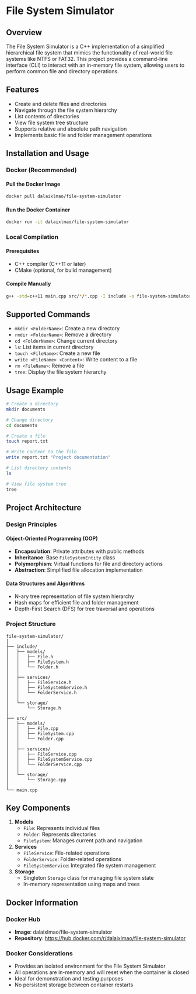 # File System Simulator

## Overview
The File System Simulator is a C++ implementation of a simplified hierarchical file system that mimics the functionality of real-world file systems like NTFS or FAT32. This project provides a command-line interface (CLI) to interact with an in-memory file system, allowing users to perform common file and directory operations.

## Features
* Create and delete files and directories
* Navigate through the file system hierarchy
* List contents of directories
* View file system tree structure
* Supports relative and absolute path navigation
* Implements basic file and folder management operations

## Installation and Usage

### Docker (Recommended)
#### Pull the Docker Image
```bash
docker pull dalaixlmao/file-system-simulator
```

#### Run the Docker Container
```bash
docker run -it dalaixlmao/file-system-simulator
```

### Local Compilation
#### Prerequisites
* C++ compiler (C++11 or later)
* CMake (optional, for build management)

#### Compile Manually
```bash
g++ -std=c++11 main.cpp src/*/*.cpp -I include -o file-system-simulator
```

## Supported Commands
* `mkdir <FolderName>`: Create a new directory
* `rmdir <FolderName>`: Remove a directory
* `cd <FolderName>`: Change current directory
* `ls`: List items in current directory
* `touch <FileName>`: Create a new file
* `write <FileName> <Content>`: Write content to a file
* `rm <FileName>`: Remove a file
* `tree`: Display the file system hierarchy

## Usage Example
```bash
# Create a directory
mkdir documents

# Change directory
cd documents

# Create a file
touch report.txt

# Write content to the file
write report.txt "Project documentation"

# List directory contents
ls

# View file system tree
tree
```

## Project Architecture

### Design Principles
#### Object-Oriented Programming (OOP)
* **Encapsulation**: Private attributes with public methods
* **Inheritance**: Base `FileSystemEntity` class
* **Polymorphism**: Virtual functions for file and directory actions
* **Abstraction**: Simplified file allocation implementation

#### Data Structures and Algorithms
* N-ary tree representation of file system hierarchy
* Hash maps for efficient file and folder management
* Depth-First Search (DFS) for tree traversal and operations

### Project Structure
```
file-system-simulator/
│
├── include/
│   ├── models/
│   │   ├── File.h
│   │   ├── FileSystem.h
│   │   └── Folder.h
│   │
│   ├── services/
│   │   ├── FileService.h
│   │   ├── FileSystemService.h
│   │   └── FolderService.h
│   │
│   └── storage/
│       └── Storage.h
│
├── src/
│   ├── models/
│   │   ├── File.cpp
│   │   ├── FileSystem.cpp
│   │   └── Folder.cpp
│   │
│   ├── services/
│   │   ├── FileService.cpp
│   │   ├── FileSystemService.cpp
│   │   └── FolderService.cpp
│   │
│   └── storage/
│       └── Storage.cpp
│
└── main.cpp
```

## Key Components
1. **Models**
   * `File`: Represents individual files
   * `Folder`: Represents directories
   * `FileSystem`: Manages current path and navigation
2. **Services**
   * `FileService`: File-related operations
   * `FolderService`: Folder-related operations
   * `FileSystemService`: Integrated file system management
3. **Storage**
   * Singleton `Storage` class for managing file system state
   * In-memory representation using maps and trees

## Docker Information
### Docker Hub
* **Image**: dalaixlmao/file-system-simulator
* **Repository**: https://hub.docker.com/r/dalaixlmao/file-system-simulator

### Docker Considerations
* Provides an isolated environment for the File System Simulator
* All operations are in-memory and will reset when the container is closed
* Ideal for demonstration and testing purposes
* No persistent storage between container restarts
